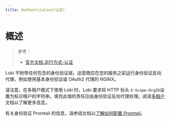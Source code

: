 ```yaml
---
title: Authentication(认证)
---
```


# 概述

> 参考：
> 
> - [官方文档,运行方式-认证](https://grafana.com/docs/loki/latest/operations/authentication/)

Loki 不附带任何包含的身份验证层。运营商应在您的服务之前运行身份验证反向代理，例如使用基本身份验证或 OAuth2 代理的 NGINX。

请注意，在多租户模式下使用 Loki 时，Loki 要求将 HTTP 标头 `X-Scope-OrgID`设置为标识租户的字符串。填充此值的责任应由身份验证反向代理处理。阅读[多租户](https://grafana.com/docs/loki/latest/operations/multi-tenancy/)文档以了解更多信息。

有关身份验证 Promtail 的信息，请参阅文档以[了解如何配置 Promtail](https://grafana.com/docs/loki/latest/clients/promtail/configuration/)。
